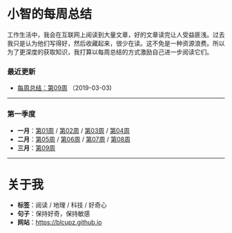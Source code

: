 # 小智的每周总结
工作生活中，我会在互联网上阅读到大量文章，好的文章读完让人受益匪浅。过去我只是认为他们写得好，然后收藏起来，很少在读。这不免是一种资源浪费。所以为了更深度的获取知识，我打算以每周总结的方式激励自己进一步阅读它们。


### 最近更新

* [每周总结：第09周](weekly/week_09.md)  （2019-03-03)

---

### 第一季度


* **一月**：[第01周](weekly/week_01.md) / [第02周](weekly/week_02.md) / [第03周](weekly/week_03.md) / [第04周](weekly/week_04.md)
* **二月**：[第05周](weekly/week_05.md) / [第06周](weekly/week_06.md) / [第07周](weekly/week_07.md) / [第08周](weekly/week_08.md)
* **三月**：[第09周](weekly/week_09.md)

---
# 关于我
* **标签**：阅读 / 地理 / 科技 / 好奇心
* **句子**：保持好奇，保持敏感
* **网站**：https://blcupz.github.io
